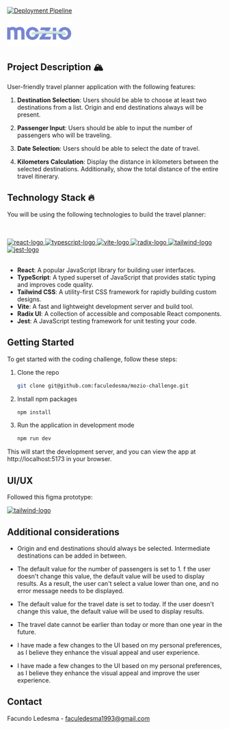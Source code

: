 [![Deployment Pipeline](https://github.com/faculedesma/mozio-challenge/actions/workflows/pipeline.yml/badge.svg)](https://github.com/faculedesma/mozio-challenge/actions/workflows/pipeline.yml)

<a href="https://www.mozio.com/en-us/" rel="noopener" target="_blank"><img width="150" src="public/mozio-logo.svg" alt="mozio-logo"></a>

## Project Description :mountain_snow:

User-friendly travel planner application with the following features:

1. **Destination Selection**: Users should be able to choose at least two destinations from a list. Origin and end destinations always will be present.

2. **Passenger Input**: Users should be able to input the number of passengers who will be traveling.

3. **Date Selection**: Users should be able to select the date of travel.

4. **Kilometers Calculation**: Display the distance in kilometers between the selected destinations. Additionally, show the total distance of the entire travel itinerary.

## Technology Stack :fire:

You will be using the following technologies to build the travel planner:

<br>
<br>

<div style="display:inline-block">
<a href="https://react.dev/">
<img width="50" src="https://upload.wikimedia.org/wikipedia/commons/thumb/a/a7/React-icon.svg/2300px-React-icon.svg.png" alt="react-logo" />
</a>
<a href="https://www.typescriptlang.org/">
<img width="50" src="https://upload.wikimedia.org/wikipedia/commons/thumb/4/4c/Typescript_logo_2020.svg/2048px-Typescript_logo_2020.svg.png" alt="typescript-logo" />
</a>
<a href="https://vitejs.dev/">
<img width="50" src="https://upload.wikimedia.org/wikipedia/commons/thumb/f/f1/Vitejs-logo.svg/1039px-Vitejs-logo.svg.png" alt="vite-logo" />
</a>
<a href="https://www.radix-ui.com/">
<img width="50" src="https://avatars.githubusercontent.com/u/75042455?s=280&v=4" alt="radix-logo" />
</a>
<a href="https://tailwindcss.com/">
<img width="60" src="https://avatars.githubusercontent.com/u/67109815?s=280&v=4" alt="tailwind-logo" />
</a>
<a href="https://jestjs.io/">
<img width="50" src="https://cdn.iconscout.com/icon/free/png-256/free-jest-3521517-2945020.png" alt="jest-logo" />
</a>
</div>

<br>
<br>

- **React**: A popular JavaScript library for building user interfaces.
- **TypeScript**: A typed superset of JavaScript that provides static typing and improves code quality.
- **Tailwind CSS**: A utility-first CSS framework for rapidly building custom designs.
- **Vite**: A fast and lightweight development server and build tool.
- **Radix UI**: A collection of accessible and composable React components.
- **Jest**: A JavaScript testing framework for unit testing your code.

## Getting Started

To get started with the coding challenge, follow these steps:

1. Clone the repo
   ```sh
   git clone git@github.com:faculedesma/mozio-challenge.git
   ```
2. Install npm packages
   ```sh
   npm install
   ```
3. Run the application in development mode
   ```sh
   npm run dev
   ```

This will start the development server, and you can view the app at http://localhost:5173 in your browser.

## UI/UX

Followed this figma prototype:

<div class="display:inline-block">
   <a href="https://www.figma.com/file/GSIB3ruHqfmv2Rubs4wK6J/?type=design&node-id=119-2499&mode=design&t=X5d7zOYCGiTKSzvG-0">
   <img width="50" src="https://cdn.sanity.io/images/599r6htc/localized/46a76c802176eb17b04e12108de7e7e0f3736dc6-1024x1024.png?w=804&h=804&q=75&fit=max&auto=format" alt="tailwind-logo" />
   </a>
</div>

## Additional considerations

- Origin and end destinations should always be selected. Intermediate destinations can be added in between.

- The default value for the number of passengers is set to 1. f the user doesn't change this value, the default value will be used to display results. As a result, the user can't select a value lower than one, and no error message needs to be displayed.

- The default value for the travel date is set to today. If the user doesn't change this value, the default value will be used to display results.

- The travel date cannot be earlier than today or more than one year in the future.

- I have made a few changes to the UI based on my personal preferences, as I believe they enhance the visual appeal and user experience.

- I have made a few changes to the UI based on my personal preferences, as I believe they enhance the visual appeal and improve the user experience.

## Contact

Facundo Ledesma - faculedesma1993@gmail.com
